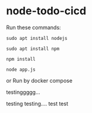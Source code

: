 # node-todo-cicd

Run these commands:


`sudo apt install nodejs`


`sudo apt install npm`


`npm install`

`node app.js`

or Run by docker compose

testinggggg...

testing
testing....
test
test
